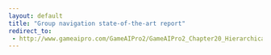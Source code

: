 ```yaml
---
layout: default
title: "Group navigation state-of-the-art report"
redirect_to:
 - http://www.gameaipro.com/GameAIPro2/GameAIPro2_Chapter20_Hierarchical_Architecture_for_Group_Navigation_Behaviors.pdf
---
```

